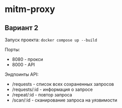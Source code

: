 # mitm-proxy

## Вариант 2

Запуск проекта:
`docker compose up --build`

Порты:

- 8080 - прокси
- 8000 - API

Эндпоинты API:

- /requests - список всех сохраненных запросов
- /requests/:id - информация о запросе
- /repeat/:id - повтор запроса
- /scan/:id - сканирование запроса на уязвимости
